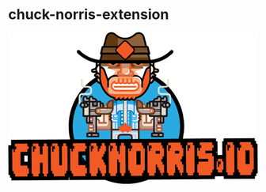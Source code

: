 # chuck-norris-extension

![alt text](https://github.com/SHarsh7/chuck-norris-extension/blob/master/icon.png?raw=true)
